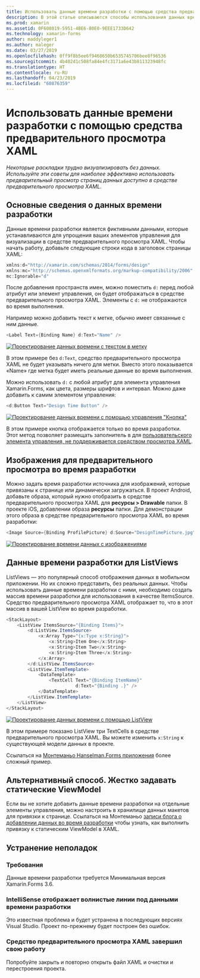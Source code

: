 ```yaml
---
title: Использовать данные времени разработки с помощью средства предварительного просмотра XAML
description: В этой статье описываются способы использования данных времени разработки для отображения макеты массивами данных в средстве предварительного просмотра XAML, не запуская приложение.
ms.prod: xamarin
ms.assetid: 0F608019-5951-4BE6-80E0-9EEE1733D642
ms.technology: xamarin-forms
author: maddyleger1
ms.author: maleger
ms.date: 03/27/2019
ms.openlocfilehash: 0ff9f8b5ee6f9468650b6535745706bee8f96536
ms.sourcegitcommit: 4b402d1c508fa84e4fc3171a6e43b811323948fc
ms.translationtype: HT
ms.contentlocale: ru-RU
ms.lasthandoff: 04/23/2019
ms.locfileid: "60876359"
---
```

# <a name="use-design-time-data-with-the-xaml-previewer"></a>Использовать данные времени разработки с помощью средства предварительного просмотра XAML

_Некоторые раскладки трудно визуализировать без данных. Используйте эти советы для наиболее эффективно использовать предварительный просмотр страниц данных доступно в средстве предварительного просмотра XAML._

## <a name="design-time-data-basics"></a>Основные сведения о данных времени разработки

Данные времени разработки является фиктивными данными, которые устанавливаются для упрощения ваших элементов управления для визуализации в средстве предварительного просмотра XAML. Чтобы начать работу, добавьте следующие строки кода в заголовок страницы XAML:

```csharp
xmlns:d="http://xamarin.com/schemas/2014/forms/design"
xmlns:mc="http://schemas.openxmlformats.org/markup-compatibility/2006"
mc:Ignorable="d"
```

После добавления пространств имен, можно поместить `d:` перед любой атрибут или элемент управления, он будет отображаться в средстве предварительного просмотра XAML. Элементы с `d:` не отображаются во время выполнения.

Например можно добавить текст к метке, обычно имеет связанные с ним данные.

```csharp
<Label Text={Binding Name} d:Text="Name" />
```

[![Проектирование данных времени с текстом в метку](xaml-previewer-images/designtimedata-label-sm.png "разработки времени данных с текстом метки")](xaml-previewer-images/designtimedata-label-lg.png#lightbox)

 В этом примере без `d:Text`, средство предварительного просмотра XAML не будет указывать ничего для метки. Вместо этого показывается «Name» где метка будет иметь реальные данные во время выполнения.

Можно использовать `d:` с любой атрибут для элемента управления Xamarin.Forms, как цвета, размеры шрифтов и интервал. Можно даже добавить к самим элементом управления:

```csharp
<d:Button Text="Design Time Button" />
```

[![Проектирование данных времени с помощью управления "Кнопка"](xaml-previewer-images/designtimedata-controls-sm.png "проектирования данных времени с помощью управления \"Кнопка\"")](xaml-previewer-images/designtimedata-controls-lg.png#lightbox)

В этом примере кнопка отображается только во время разработки. Этот метод позволяет размещать заполнитель в для [пользовательского элемента управления, не поддерживается средством просмотра XAML](render-custom-controls.md).

## <a name="preview-images-at-design-time"></a>Изображения для предварительного просмотра во время разработки

Можно задать время разработки источника для изображений, которые привязаны к странице или динамически загружаться. В проект Android, добавьте образа, который нужно отобразить в средстве предварительного просмотра XAML для **ресурсы > Drawable** папки. В проекте iOS, добавлении образа **ресурсы** папки. Для демонстрации этого образа в средстве предварительного просмотра XAML во время разработки:

```csharp
<Image Source={Binding ProfilePicture} d:Source="DesignTimePicture.jpg" />
```
[![Проектирование времени данных с изображениями](xaml-previewer-images/designtimedata-image-sm.png "проектирования данных временных iamges")](xaml-previewer-images/designtimedata-image-lg.png#lightbox)

## <a name="design-time-data-for-listviews"></a>Данные времени разработки для ListViews

ListViews — это популярный способ отображения данных в мобильном приложении. Но их сложно представить, без реальных данных. Чтобы использовать данные времени разработки с ними, необходимо создать массив времени разработки для использования в качестве ItemsSource. Средство предварительного просмотра XAML отображает то, что в этот массив в вашей ListView во время разработки.

```csharp
<StackLayout>
    <ListView ItemsSource="{Binding Items}">
        <d:ListView.ItemsSource>
            <x:Array Type="{x:Type x:String}">
                <x:String>Item One</x:String>
                <x:String>Item Two</x:String>
                <x:String>Item Three</x:String>
            </x:Array>
        </d:ListView.ItemsSource>
        <ListView.ItemTemplate>
            <DataTemplate>
                <TextCell Text="{Binding ItemName}"
                          d:Text="{Binding .}" />
            </DataTemplate>
        </ListView.ItemTemplate>
    </ListView>
</StackLayout>
```

[![Проектирование данных времени с помощью ListView](xaml-previewer-images/designtimedata-itemssource-sm.png "проектирования данных временных ListView")](xaml-previewer-images/designtimedata-itemssource-lg.png#lightbox)

В этом примере показано ListView три TextCells в средстве предварительного просмотра XAML. Вы можете изменить `x:String` к существующей модели данных в проекте.

Ссылаться на [Монтеманьо Hanselman.Forms приложения](https://github.com/jamesmontemagno/Hanselman.Forms/blob/vnext/src/Hanselman/Views/Podcasts/PodcastDetailsPage.xaml#L36-L57) более сложный пример.


## <a name="alternative-hardcode-a-static-viewmodel"></a>Альтернативный способ. Жестко задавать статические ViewModel

Если вы не хотите добавить данные времени разработки на отдельные элементы управления, можно настроить в хранилище данных макетов для привязки к странице. Ссылаться на Монтеманьо [записи блога о добавлении данных во время разработки](http://motzcod.es/post/143702671962/xamarinforms-xaml-previewer-design-time-data) чтобы узнать, как выполнить привязку к статическим ViewModel в XAML.

## <a name="troubleshooting"></a>Устранение неполадок

### <a name="requirements"></a>Требования

Данные времени разработки требуется Минимальная версия Xamarin.Forms 3.6.

### <a name="intellisense-shows-squiggly-lines-under-my-design-time-data"></a>IntelliSense отображает волнистые линии под данными времени разработки

Это известная проблема и будет устранена в последующих версиях Visual Studio. Проект по-прежнему будет построен без ошибок.

### <a name="the-xaml-previewer-stopped-working"></a>Средство предварительного просмотра XAML завершил свою работу

Попробуйте закрыть и повторно открыть файл XAML и очистки и перестроения проекта.
